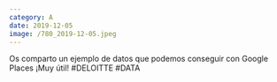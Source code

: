 ```yaml
--- 
category: A 
date: 2019-12-05 
image: /780_2019-12-05.jpeg 
--- 
```


Os comparto un ejemplo de datos que podemos conseguir con Google Places ¡Muy útil! #DELOITTE #DATA